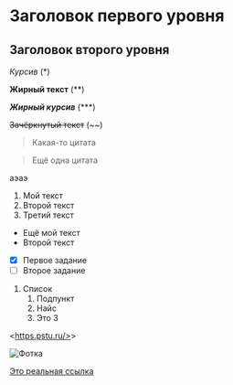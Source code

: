 # Заголовок первого уровня #

## Заголовок второго уровня ##

*Курсив* (*)

**Жирный текст** (**)

***Жирный курсив*** (***)

~~Зачёркнутый текст~~ (~~)

> Какая-то цитата

> Ещё одна цитата

аэаэ

1. Мой текст
2. Второй текст
3. Третий текст

* Ещё мой текст
* Второй текст

- [x] Первое задание
- [ ] Второе задание

1. Список
   1. Подпункт
   2. Найс
   3. Это 3

<[https.pstu.ru/>](https://www.youtube.com)>

![Фотка]('https://static0.gamerantimages.com/wordpress/wp-content/uploads/2021/11/youtube-play-logo.jpg'"lolol")

[Это реальная ссылка](https://www.youtube.com)
